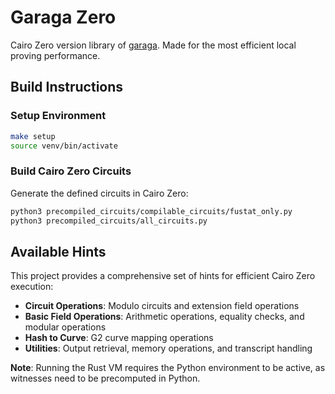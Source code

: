 # Garaga Zero

Cairo Zero version library of [garaga](https://github.com/keep-starknet-strange/garaga).
Made for the most efficient local proving performance.

## Build Instructions

### Setup Environment
```bash
make setup
source venv/bin/activate
```

### Build Cairo Zero Circuits
Generate the defined circuits in Cairo Zero:

```bash
python3 precompiled_circuits/compilable_circuits/fustat_only.py
python3 precompiled_circuits/all_circuits.py
```

## Available Hints

This project provides a comprehensive set of hints for efficient Cairo Zero execution:

- **Circuit Operations**: Modulo circuits and extension field operations
- **Basic Field Operations**: Arithmetic operations, equality checks, and modular operations
- **Hash to Curve**: G2 curve mapping operations
- **Utilities**: Output retrieval, memory operations, and transcript handling

**Note**: Running the Rust VM requires the Python environment to be active, as witnesses need to be precomputed in Python.
